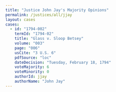 ```yaml
---
title: "Justice John Jay's Majority Opinions"
permalink: /justices/all/jjay
layout: cases
cases:
  - id: "1794-002"
    termId: "1794-02"
    title: "Glass v. Sloop Betsey"
    volume: "003"
    page: "006"
    usCite: "3 U.S. 6"
    pdfSource: "loc"
    dateDecision: "Tuesday, February 18, 1794"
    voteMajority: 6
    voteMinority: 0
    authorId: jjay
    authorName: "John Jay"
---
```

